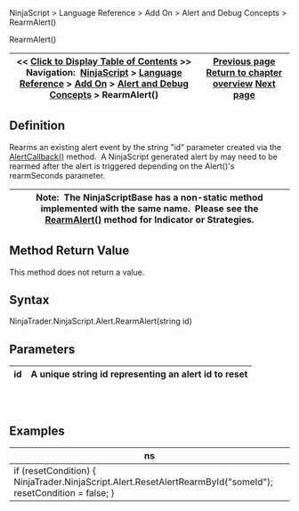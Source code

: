 ﻿
NinjaScript \> Language Reference \> Add On \> Alert and Debug Concepts \> RearmAlert()

RearmAlert()

| \<\< [Click to Display Table of Contents](alert_rearmalert().md) \>\> **Navigation:**     [NinjaScript](ninjascript-1.md) \> [Language Reference](language_reference_wip-1.md) \> [Add On](add_on-1.md) \> [Alert and Debug Concepts](alert_and_debug_concepts-1.md) \> RearmAlert() | [Previous page](alertcallback-1.md) [Return to chapter overview](alert_and_debug_concepts-1.md) [Next page](atmstrategy-1.md) |
| --- | --- |
## Definition
Rearms an existing alert event by the string "id" parameter created via the [AlertCallback()](alertcallback-1.md) method.  A NinjaScript generated alert by may need to be rearmed after the alert is triggered depending on the Alert()'s rearmSeconds parameter.
 

| Note:  The NinjaScriptBase has a non\-static method implemented with the same name.  Please see the [RearmAlert()](rearmalert-1.md) method for Indicator or Strategies. |
| --- |

## Method Return Value
This method does not return a value.
 
## Syntax
NinjaTrader.NinjaScript.Alert.RearmAlert(string id)
 
## Parameters

| id | A unique string id representing an alert id to reset |
| --- | --- |
## 
 
## Examples

| ns |
| --- |
| if (resetCondition)  {    NinjaTrader.NinjaScript.Alert.ResetAlertRearmById("someId");    resetCondition \= false; } |
